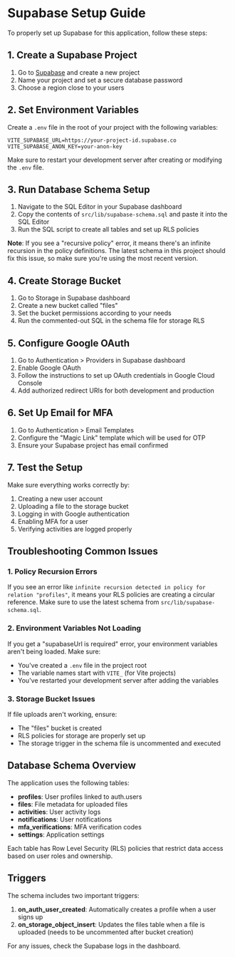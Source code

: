 
# Supabase Setup Guide

To properly set up Supabase for this application, follow these steps:

## 1. Create a Supabase Project

1. Go to [Supabase](https://supabase.com/) and create a new project
2. Name your project and set a secure database password
3. Choose a region close to your users

## 2. Set Environment Variables

Create a `.env` file in the root of your project with the following variables:

```
VITE_SUPABASE_URL=https://your-project-id.supabase.co
VITE_SUPABASE_ANON_KEY=your-anon-key
```

Make sure to restart your development server after creating or modifying the `.env` file.

## 3. Run Database Schema Setup

1. Navigate to the SQL Editor in your Supabase dashboard
2. Copy the contents of `src/lib/supabase-schema.sql` and paste it into the SQL Editor
3. Run the SQL script to create all tables and set up RLS policies

**Note**: If you see a "recursive policy" error, it means there's an infinite recursion in the policy definitions. The latest schema in this project should fix this issue, so make sure you're using the most recent version.

## 4. Create Storage Bucket

1. Go to Storage in Supabase dashboard
2. Create a new bucket called "files"
3. Set the bucket permissions according to your needs
4. Run the commented-out SQL in the schema file for storage RLS

## 5. Configure Google OAuth

1. Go to Authentication > Providers in Supabase dashboard
2. Enable Google OAuth
3. Follow the instructions to set up OAuth credentials in Google Cloud Console
4. Add authorized redirect URIs for both development and production

## 6. Set Up Email for MFA

1. Go to Authentication > Email Templates
2. Configure the "Magic Link" template which will be used for OTP
3. Ensure your Supabase project has email confirmed

## 7. Test the Setup

Make sure everything works correctly by:
1. Creating a new user account
2. Uploading a file to the storage bucket
3. Logging in with Google authentication
4. Enabling MFA for a user
5. Verifying activities are logged properly

## Troubleshooting Common Issues

### 1. Policy Recursion Errors

If you see an error like `infinite recursion detected in policy for relation "profiles"`, it means your RLS policies are creating a circular reference. Make sure to use the latest schema from `src/lib/supabase-schema.sql`.

### 2. Environment Variables Not Loading

If you get a "supabaseUrl is required" error, your environment variables aren't being loaded. Make sure:
- You've created a `.env` file in the project root
- The variable names start with `VITE_` (for Vite projects)
- You've restarted your development server after adding the variables

### 3. Storage Bucket Issues

If file uploads aren't working, ensure:
- The "files" bucket is created
- RLS policies for storage are properly set up
- The storage trigger in the schema file is uncommented and executed

## Database Schema Overview

The application uses the following tables:

- **profiles**: User profiles linked to auth.users
- **files**: File metadata for uploaded files
- **activities**: User activity logs
- **notifications**: User notifications
- **mfa_verifications**: MFA verification codes
- **settings**: Application settings

Each table has Row Level Security (RLS) policies that restrict data access based on user roles and ownership.

## Triggers

The schema includes two important triggers:

1. **on_auth_user_created**: Automatically creates a profile when a user signs up
2. **on_storage_object_insert**: Updates the files table when a file is uploaded (needs to be uncommented after bucket creation)

For any issues, check the Supabase logs in the dashboard.

